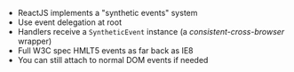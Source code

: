 * ReactJS implements a "synthetic events" system
* Use event delegation at root
* Handlers receive a `SyntheticEvent` instance (a *consistent-cross-browser* wrapper)
* Full W3C spec HMLT5 events as far back as IE8
* You can still attach to normal DOM events if needed